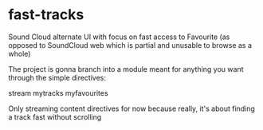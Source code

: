 fast-tracks
===========

Sound Cloud alternate UI with focus on fast access to Favourite (as opposed to SoundCloud web which is partial and unusable to browse as a whole)

The project is gonna branch into a module meant for anything you want through the simple directives:

stream
mytracks
myfavourites

Only streaming content directives for now because really, it's about finding a track fast without scrolling
